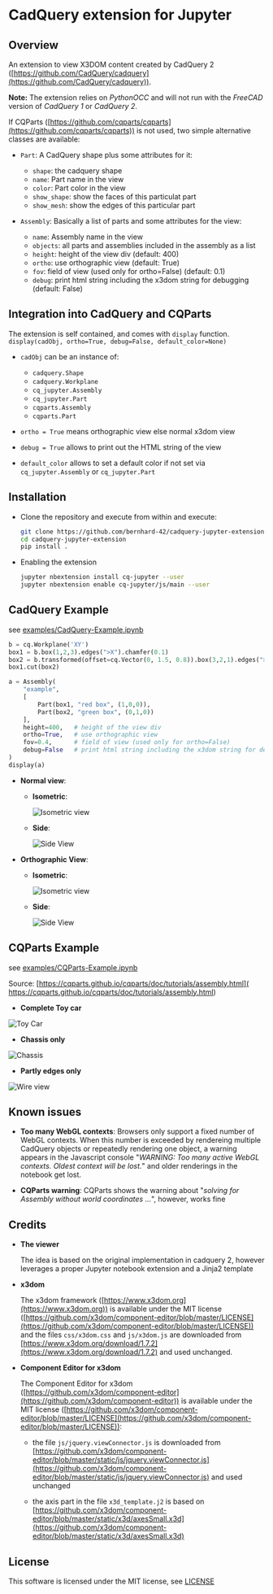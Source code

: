 # CadQuery extension for Jupyter

## Overview

An extension to view X3DOM content created by CadQuery 2 ([https://github.com/CadQuery/cadquery](https://github.com/CadQuery/cadquery)). 

**Note:** The extension relies on *PythonOCC* and will not run with the *FreeCAD* version of *CadQuery 1* or *CadQuery 2*.

If CQParts ([https://github.com/cqparts/cqparts](https://github.com/cqparts/cqparts)) is not used, two simple alternative classes are available:

- `Part`: A CadQuery shape plus some attributes for it:

    - `shape`: the cadquery shape
    - `name`: Part name in the view
    - `color`: Part color in the view
    - `show_shape`: show the faces of this particulat part
    - `show_mesh`: show the edges of this particular part

- `Assembly`: Basically a list of parts and some attributes for the view:

    - `name`: Assembly  name in the view
    - `objects`: all parts and assemblies included in the assembly as a list
    - `height`: height of the view div (default: 400)
    - `ortho`: use orthographic view (default: True)
    - `fov`: field of view (used only for ortho=False) (default: 0.1)
    - `debug`: print html string including the x3dom string for debugging (default: False)

## Integration into CadQuery and CQParts

The extension is self contained, and comes with `display` function.
`display(cadObj, ortho=True, debug=False, default_color=None)`

- `cadObj` can be an instance of:

    - `cadquery.Shape`
    - `cadquery.Workplane`
    - `cq_jupyter.Assembly`
    - `cq_jupyter.Part`
    - `cqparts.Assembly`
    - `cqparts.Part`

- `ortho = True` means orthographic view else normal x3dom view
- `debug = True` allows to print out the HTML string of the view
- `default_color` allows to set a default color if not set via `cq_jupyter.Assembly`
or  `cq_jupyter.Part`

## Installation

- Clone the repository and execute from within and execute:

    ```bash
    git clone https://github.com/bernhard-42/cadquery-jupyter-extension.git
    cd cadquery-jupyter-extension
    pip install .
    ```

- Enabling the extension

    ```bash
    jupyter nbextension install cq-jupyter --user
    jupyter nbextension enable cq-jupyter/js/main --user
    ```

## CadQuery Example 

see [examples/CadQuery-Example.ipynb](./examples/CadQuery-Example.ipynb)

```python
b = cq.Workplane('XY')
box1 = b.box(1,2,3).edges(">X").chamfer(0.1)
box2 = b.transformed(offset=cq.Vector(0, 1.5, 0.8)).box(3,2,1).edges(">Z").fillet(0.1)
box1.cut(box2)

a = Assembly(
    "example",
    [
        Part(box1, "red box", (1,0,0)),
        Part(box2, "green box", (0,1,0))
    ],
    height=400,   # height of the view div
    ortho=True,   # use orthographic view
    fov=0.4,      # field of view (used only for ortho=False)
    debug=False   # print html string including the x3dom string for debugging
)
display(a)
```

- **Normal view**:

  - **Isometric**:

      ![Isometric view](./screenshots/isometric-non-ortho.png)

  - **Side**:

      ![Side View](./screenshots/side-non-ortho.png)

- **Orthographic View**:

  - **Isometric**:

      ![Isometric view](./screenshots/isometric-ortho.png)

  - **Side**:

      ![Side View](./screenshots/side-ortho.png)


## CQParts Example

see [examples/CQParts-Example.ipynb](./examples/CQParts-Example.ipynb)

Source: [https://cqparts.github.io/cqparts/doc/tutorials/assembly.html]( https://cqparts.github.io/cqparts/doc/tutorials/assembly.html)

- **Complete Toy car**

![Toy Car](./screenshots/cqparts-toy-car.png)

- **Chassis only**

![Chassis](./screenshots/cqparts-toy-car-chassis.png)

- **Partly edges only**

![Wire view](./screenshots/cqparts-toy-car-wires.png)


## Known issues

- **Too many WebGL contexts**: Browsers only support a fixed number of WebGL contexts. When this number is exceeded by rendereing multiple CadQuery objects or repeatedly rendering one object, a warning appears in the Javascript console "*WARNING: Too many active WebGL contexts. Oldest context will be lost.*" and older renderings in the notebook get lost.

- **CQParts warning**: CQParts shows the warning about "*solving for Assembly without world coordinates ...*", however, works fine


## Credits

- **The viewer**

    The idea is based on the original implementation in cadquery 2, however leverages a proper Jupyter notebook extension and a Jinja2 template

- **x3dom**

    The x3dom framework ([https://www.x3dom.org](https://www.x3dom.org)) is available under the MIT license ([https://github.com/x3dom/component-editor/blob/master/LICENSE](https://github.com/x3dom/component-editor/blob/master/LICENSE)) and the files `css/x3dom.css` and `js/x3dom.js` are downloaded from [https://www.x3dom.org/download/1.7.2](https://www.x3dom.org/download/1.7.2) and used unchanged.

- **Component Editor for x3dom**

    The Component Editor for x3dom ([https://github.com/x3dom/component-editor](https://github.com/x3dom/component-editor)) is available under the MIT license ([https://github.com/x3dom/component-editor/blob/master/LICENSE](https://github.com/x3dom/component-editor/blob/master/LICENSE)):

    - the file `js/jquery.viewConnector.js` is downloaded from [https://github.com/x3dom/component-editor/blob/master/static/js/jquery.viewConnector.js](https://github.com/x3dom/component-editor/blob/master/static/js/jquery.viewConnector.js) and used unchanged

    - the axis part in the file `x3d_template.j2` is based on [https://github.com/x3dom/component-editor/blob/master/static/x3d/axesSmall.x3d](https://github.com/x3dom/component-editor/blob/master/static/x3d/axesSmall.x3d)

## License

This software is licensed under the MIT license, see [LICENSE](./LICENSE)
